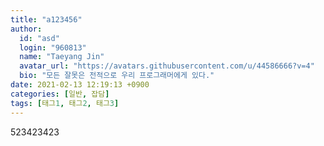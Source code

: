 ```yaml
---
title: "a123456"
author:
  id: "asd"
  login: "960813"
  name: "Taeyang Jin"
  avatar_url: "https://avatars.githubusercontent.com/u/44586666?v=4"
  bio: "모든 잘못은 전적으로 우리 프로그래머에게 있다."
date: 2021-02-13 12:19:13 +0900
categories: [일반, 잡담]
tags: [태그1, 태그2, 태그3]
--- 
```

523423423
